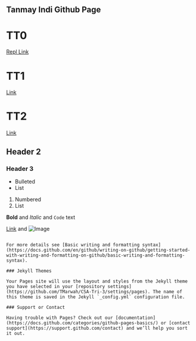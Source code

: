## Tanmay Indi Github Page

# TT0
[Repl Link](https://replit.com/@TMarwah/tt0-tanmay)

# TT1
[Link](https://replit.com/@TMarwah/tt0-tanmay)

# TT2
[Link](https://replit.com/@TMarwah/tt0-tanmay)

## Header 2
### Header 3

- Bulleted
- List

1. Numbered
2. List

**Bold** and _Italic_ and `Code` text

[Link](url) and ![Image](src)
```

For more details see [Basic writing and formatting syntax](https://docs.github.com/en/github/writing-on-github/getting-started-with-writing-and-formatting-on-github/basic-writing-and-formatting-syntax).

### Jekyll Themes

Your Pages site will use the layout and styles from the Jekyll theme you have selected in your [repository settings](https://github.com/TMarwah/CSA-Tri-3/settings/pages). The name of this theme is saved in the Jekyll `_config.yml` configuration file.

### Support or Contact

Having trouble with Pages? Check out our [documentation](https://docs.github.com/categories/github-pages-basics/) or [contact support](https://support.github.com/contact) and we’ll help you sort it out.
